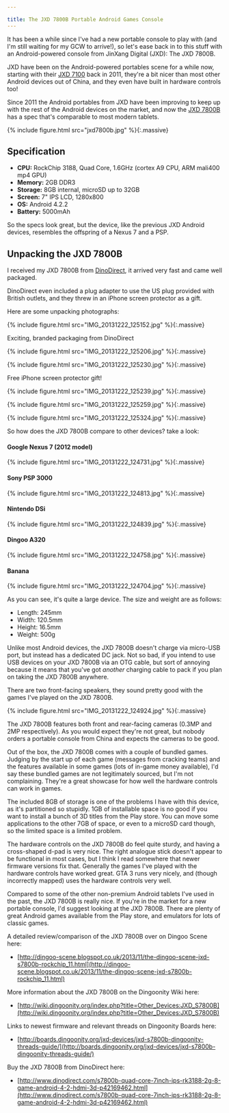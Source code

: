 ```yaml
---

title: The JXD 7800B Portable Android Games Console
---
```


It has been a while since I've had a new portable console to play with (and I'm still waiting for my GCW to arrive!), so let's ease back in to this stuff with an Android-powered console from JinXang Digital (JXD): The JXD 7800B.

<!-- more -->

JXD have been on the Android-powered portables scene for a while now, starting with their [JXD 7100](http://jxd.hk/products.asp?id=604&selectclassid=009006) back in 2011, they're a bit nicer than most other Android devices out of China, and they even have built in hardware controls too!

Since 2011 the Android portables from JXD have been improving to keep up with the rest of the Android devices on the market, and now the [JXD 7800B](http://www.jxd.hk/products.asp?id=639&selectclassid=009006) has a spec that's comparable to most modern tablets.

{% include figure.html src="jxd7800b.jpg" %}{:.massive}

## Specification
- **CPU:** RockChip 3188, Quad Core, 1.6GHz (cortex A9 CPU, ARM mali400 mp4 GPU)
- **Memory:** 2GB DDR3
- **Storage:** 8GB internal, microSD up to 32GB
- **Screen:** 7" IPS LCD, 1280x800
- **OS:** Android 4.2.2
- **Battery:** 5000mAh

So the specs look great, but the device, like the previous JXD Android devices, resembles the offspring of a Nexus 7 and a PSP.

## Unpacking the JXD 7800B
I received my JXD 7800B from [DinoDirect](http://www.dinodirect.com/s7800b-quad-core-7inch-ips-rk3188-2g-8-game-android-4-2-hdmi-3d-p42169462.html), it arrived very fast and came well packaged.

DinoDirect even included a plug adapter to use the US plug provided with British outlets, and they threw in an iPhone screen protector as a gift.

Here are some unpacking photographs:

{% include figure.html src="IMG_20131222_125152.jpg" %}{:.massive}

Exciting, branded packaging from DinoDirect

{% include figure.html src="IMG_20131222_125206.jpg" %}{:.massive}

{% include figure.html src="IMG_20131222_125230.jpg" %}{:.massive}

Free iPhone screen protector gift!

{% include figure.html src="IMG_20131222_125239.jpg" %}{:.massive}

{% include figure.html src="IMG_20131222_125259.jpg" %}{:.massive}

{% include figure.html src="IMG_20131222_125324.jpg" %}{:.massive}

So how does the JXD 7800B compare to other devices? take a look:

#### Google Nexus 7 (2012 model)

{% include figure.html src="IMG_20131222_124731.jpg" %}{:.massive}

#### Sony PSP 3000

{% include figure.html src="IMG_20131222_124813.jpg" %}{:.massive}

#### Nintendo DSi

{% include figure.html src="IMG_20131222_124839.jpg" %}{:.massive}

#### Dingoo A320

{% include figure.html src="IMG_20131222_124758.jpg" %}{:.massive}

#### Banana

{% include figure.html src="IMG_20131222_124704.jpg" %}{:.massive}

As you can see, it's quite a large device. The size and weight are as follows:

- Length: 245mm
- Width: 120.5mm
- Height: 16.5mm
- Weight: 500g

Unlike most Android devices, the JXD 7800B doesn't charge via micro-USB port, but instead has a dedicated DC jack. Not so bad, if you intend to use USB devices on your JXD 7800B via an OTG cable, but sort of annoying because it means that you've got *another* charging cable to pack if you plan on taking the JXD 7800B anywhere.

There are two front-facing speakers, they sound pretty good with the games I've played on the JXD 7800B.

{% include figure.html src="IMG_20131222_124924.jpg" %}{:.massive}

The JXD 7800B features both front and rear-facing cameras (0.3MP and 2MP respectively). As you would expect they're not great, but nobody orders a portable console from China and expects the cameras to be good.

Out of the box, the JXD 7800B comes with a couple of bundled games. Judging by the start up of each game (messages from cracking teams) and the features available in some games (lots of in-game money available), I'd say these bundled games are not legitimately sourced, but I'm not complaining. They're a great showcase for how well the hardware controls can work in games.

The included 8GB of storage is one of the problems I have with this device, as it's partitioned so stupidly. 1GB of installable space is no good if you want to install a bunch of 3D titles from the Play store. You can move some applications to the other 7GB of space, or even to a microSD card though, so the limited space is a limited problem.

The hardware controls on the JXD 7800B do feel quite sturdy, and having a cross-shaped d-pad is very nice. The right analogue stick doesn't appear to be functional in most cases, but I think I read somewhere that newer firmware versions fix that. Generally the games I've played with the hardware controls have worked great. GTA 3 runs very nicely, and (though incorrectly mapped) uses the hardware controls very well.

Compared to some of the other non-premium Android tablets I've used in the past, the JXD 7800B is really nice. If you're in the market for a new portable console, I'd suggest looking at the JXD 7800B. There are plenty of great Android games available from the Play store, and emulators for lots of classic games.

A detailed review/comparison of the JXD 7800B over on Dingoo Scene here:

- [http://dingoo-scene.blogspot.co.uk/2013/11/the-dingoo-scene-jxd-s7800b-rockchip_11.html](http://dingoo-scene.blogspot.co.uk/2013/11/the-dingoo-scene-jxd-s7800b-rockchip_11.html)

More information about the JXD 7800B on the Dingoonity Wiki here:

- [http://wiki.dingoonity.org/index.php?title=Other_Devices:JXD_S7800B](http://wiki.dingoonity.org/index.php?title=Other_Devices:JXD_S7800B)

Links to newest firmware and relevant threads on Dingoonity Boards here:

- [http://boards.dingoonity.org/jxd-devices/jxd-s7800b-dingoonity-threads-guide/](http://boards.dingoonity.org/jxd-devices/jxd-s7800b-dingoonity-threads-guide/)

Buy the JXD 7800B from DinoDirect here:

- [http://www.dinodirect.com/s7800b-quad-core-7inch-ips-rk3188-2g-8-game-android-4-2-hdmi-3d-p42169462.html](http://www.dinodirect.com/s7800b-quad-core-7inch-ips-rk3188-2g-8-game-android-4-2-hdmi-3d-p42169462.html)
